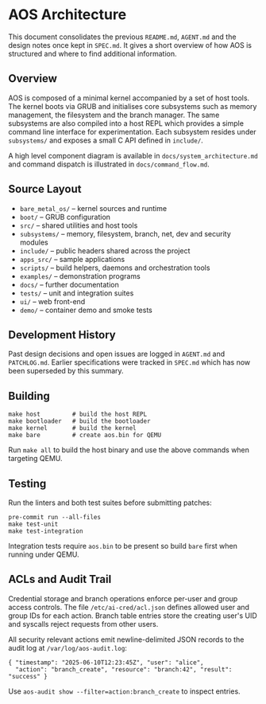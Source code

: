 # AOS Architecture

This document consolidates the previous `README.md`, `AGENT.md` and the design notes once kept in `SPEC.md`.
It gives a short overview of how AOS is structured and where to find additional information.

## Overview

AOS is composed of a minimal kernel accompanied by a set of host tools.  The kernel boots via GRUB and
initialises core subsystems such as memory management, the filesystem and the branch manager.  The same
subsystems are also compiled into a host REPL which provides a simple command line interface for
experimentation.  Each subsystem resides under `subsystems/` and exposes a small C API defined in
`include/`.

A high level component diagram is available in `docs/system_architecture.md` and command dispatch is
illustrated in `docs/command_flow.md`.

## Source Layout

- `bare_metal_os/` – kernel sources and runtime
- `boot/` – GRUB configuration
- `src/` – shared utilities and host tools
- `subsystems/` – memory, filesystem, branch, net, dev and security modules
- `include/` – public headers shared across the project
- `apps_src/` – sample applications
- `scripts/` – build helpers, daemons and orchestration tools
- `examples/` – demonstration programs
- `docs/` – further documentation
- `tests/` – unit and integration suites
- `ui/` – web front-end
- `demo/` – container demo and smoke tests

## Development History

Past design decisions and open issues are logged in `AGENT.md` and `PATCHLOG.md`.  Earlier specifications
were tracked in `SPEC.md` which has now been superseded by this summary.

## Building

```
make host         # build the host REPL
make bootloader   # build the bootloader
make kernel       # build the kernel
make bare         # create aos.bin for QEMU
```

Run `make all` to build the host binary and use the above commands when targeting QEMU.

## Testing

Run the linters and both test suites before submitting patches:

```
pre-commit run --all-files
make test-unit
make test-integration
```

Integration tests require `aos.bin` to be present so build `bare` first when running under QEMU.

## ACLs and Audit Trail

Credential storage and branch operations enforce per-user and group access controls.
The file `/etc/ai-cred/acl.json` defines allowed user and group IDs for each
action. Branch table entries store the creating user's UID and syscalls reject
requests from other users.

All security relevant actions emit newline-delimited JSON records to the audit
log at `/var/log/aos-audit.log`:

```
{ "timestamp": "2025-06-10T12:23:45Z", "user": "alice",
  "action": "branch_create", "resource": "branch:42", "result": "success" }
```

Use `aos-audit show --filter=action:branch_create` to inspect entries.
